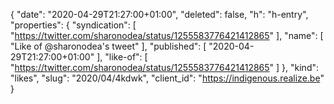 {
  "date": "2020-04-29T21:27:00+01:00",
  "deleted": false,
  "h": "h-entry",
  "properties": {
    "syndication": [
      "https://twitter.com/sharonodea/status/1255583776421412865"
    ],
    "name": [
      "Like of @sharonodea's tweet"
    ],
    "published": [
      "2020-04-29T21:27:00+01:00"
    ],
    "like-of": [
      "https://twitter.com/sharonodea/status/1255583776421412865"
    ]
  },
  "kind": "likes",
  "slug": "2020/04/4kdwk",
  "client_id": "https://indigenous.realize.be"
}
